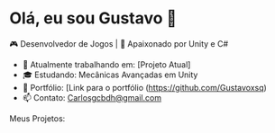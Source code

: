 # Olá, eu sou Gustavo 👋

🎮 Desenvolvedor de Jogos | 🚀 Apaixonado por Unity e C#

- 🌟 Atualmente trabalhando em: [Projeto Atual]
- 🎓 Estudando: Mecânicas Avançadas em Unity
- 💼 Portfólio: [Link para o portfólio (https://github.com/Gustavoxsq)
- 📫 Contato: Carlosgcbdh@gmail.com

Meus Projetos:
